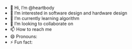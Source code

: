 - 👋 Hi, I’m @heartbody
- 👀 I’m interested in software design and hardware design
- 🌱 I’m currently learning algorithm
- 💞️ I’m looking to collaborate on
- 📫 How to reach me 
- 😄 Pronouns: 
- ⚡ Fun fact: 

<!---
heartbody/heartbody is a ✨ special ✨ repository because its `README.md` (this file) appears on your GitHub profile.
You can click the Preview link to take a look at your changes.
--->
